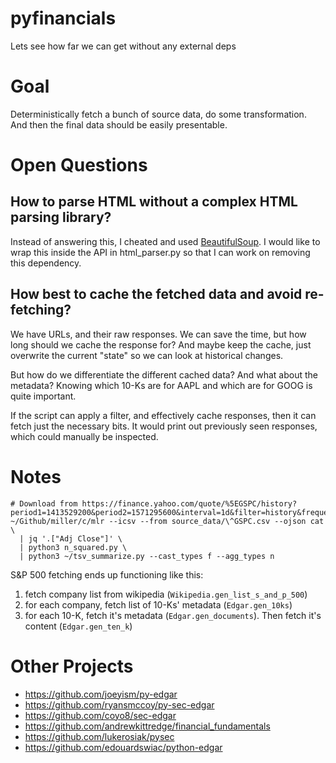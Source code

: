 # pyfinancials

Lets see how far we can get without any external deps

# Goal

Deterministically fetch a bunch of source data, do some transformation. And
then the final data should be easily presentable.

# Open Questions

## How to parse HTML without a complex HTML parsing library?

Instead of answering this, I cheated and used [BeautifulSoup](https://github.com/edouardswiac/python-edgar). I would
like to wrap this inside the API in html_parser.py so that I can work on
removing this dependency.

## How best to cache the fetched data and avoid re-fetching?

We have URLs, and their raw responses. We can save the time, but how long
should we cache the response for? And maybe keep the cache, just overwrite
the current "state" so we can look at historical changes.

But how do we differentiate the different cached data? And what about the
metadata? Knowing which 10-Ks are for AAPL and which are for GOOG is quite
important.

If the script can apply a filter, and effectively cache responses, then it
can fetch just the necessary bits. It would print out previously seen
responses, which could manually be inspected.

# Notes

```
# Download from https://finance.yahoo.com/quote/%5EGSPC/history?period1=1413529200&period2=1571295600&interval=1d&filter=history&frequency=1d
~/Github/miller/c/mlr --icsv --from source_data/\^GSPC.csv --ojson cat \
  | jq '.["Adj Close"]' \
  | python3 n_squared.py \
  | python3 ~/tsv_summarize.py --cast_types f --agg_types n
```

S&P 500 fetching ends up functioning like this:
1) fetch company list from wikipedia (`Wikipedia.gen_list_s_and_p_500`)
2) for each company, fetch list of 10-Ks' metadata (`Edgar.gen_10ks`)
3) for each 10-K, fetch it's metadata (`Edgar.gen_documents`). Then fetch it's content (`Edgar.gen_ten_k`)

# Other Projects

* https://github.com/joeyism/py-edgar
* https://github.com/ryansmccoy/py-sec-edgar
* https://github.com/coyo8/sec-edgar
* https://github.com/andrewkittredge/financial_fundamentals
* https://github.com/lukerosiak/pysec
* https://github.com/edouardswiac/python-edgar
